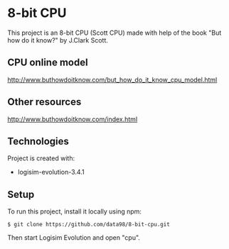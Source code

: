 # 8-bit CPU

This project is an 8-bit CPU (Scott CPU) made with help of the book "But how do it know?" by J.Clark Scott.

## CPU online model

http://www.buthowdoitknow.com/but_how_do_it_know_cpu_model.html

## Other resources

http://www.buthowdoitknow.com/index.html

## Technologies

Project is created with:

- logisim-evolution-3.4.1

## Setup

To run this project, install it locally using npm:

```
$ git clone https://github.com/data98/8-bit-cpu.git
```

Then start Logisim Evolution and open "cpu". 
